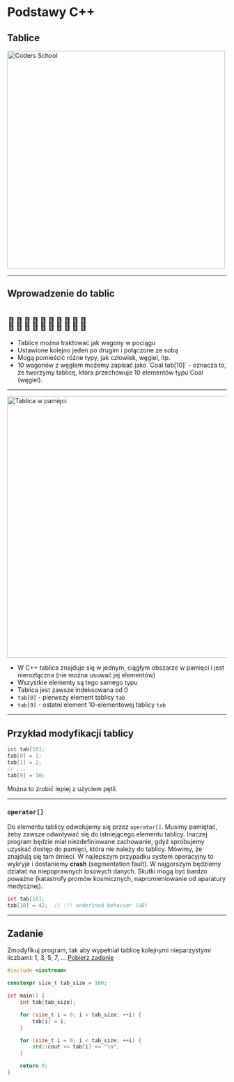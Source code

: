 <!-- .slide: data-background="#111111" -->

# Podstawy C++

## Tablice

<a href="https://coders.school">
    <img width="500" data-src="../img/coders_school_logo.png" alt="Coders School" class="plain">
</a>

___

## Wprowadzenie do tablic

# 🚃🚃🚃🚃🚃🚃🚃🚃🚃🚃

* <!-- .element: class="fragment fade-in" --> Tablice można traktować jak wagony w pociągu
* <!-- .element: class="fragment fade-in" --> Ustawione kolejno jeden po drugim i połączone ze sobą
* <!-- .element: class="fragment fade-in" --> Mogą pomieścić różne typy, jak człowiek, węgiel, itp.
* <!-- .element: class="fragment fade-in" --> 10 wagonów z węglem możemy zapisać jako `Coal tab[10]` - oznacza to, że tworzymy tablicę, która przechowuje 10 elementów typu Coal (węgiel).

___

<img width="600" data-src="img/array.gif" alt="Tablica w pamięci" class="plain">

* W C++ tablica znajduje się w jednym, ciągłym obszarze w pamięci i jest nierozłączna (nie można usuwać jej elementów)
* Wszystkie elementy są tego samego typu
* Tablica jest zawsze indeksowana od 0
* `tab[0]` - pierwszy element tablicy `tab`
* `tab[9]` - ostatni element 10-elementowej tablicy `tab`

___

## Przykład modyfikacji tablicy

```cpp
int tab[10];
tab[0] = 1;
tab[1] = 2;
// ...
tab[9] = 10;
```

Można to zrobić lepiej z użyciem pętli. <!-- .element: class="fragment fade-in" -->

___

### `operator[]`

Do elementu tablicy odwołujemy się przez `operator[]`. Musimy pamiętać, żeby zawsze odwoływać się do istniejącego elementu tablicy. Inaczej program będzie miał niezdefiniowane zachowanie, gdyż spróbujemy uzyskać dostęp do pamięci, która nie należy do tablicy. Mówimy, że znajdują się tam śmieci. W najlepszym przypadku system operacyjny to wykryje i dostaniemy <span class="fragment highlight-red">**crash** (segmentation fault)</span>. W najgorszym będziemy działać na niepoprawnych losowych danych. Skutki mogą być bardzo poważne (<span class="fragment highlight-red">katastrofy promów kosmicznych</span>, <span class="fragment highlight-red">napromieniowanie od aparatury medycznej</span>).

```cpp
int tab[10];
tab[10] = 42;  // !!! undefined behavior (UB)
```
<!-- .element: class="fragment fade-in" -->

___

## Zadanie

Zmodyfikuj program, tak aby wypełniał tablicę kolejnymi nieparzystymi liczbami: 1, 3, 5, 7, ... [Pobierz zadanie](task4.cpp)

```cpp
#include <iostream>

constexpr size_t tab_size = 100;

int main() {
    int tab[tab_size];

    for (size_t i = 0; i < tab_size; ++i) {
        tab[i] = i;
    }

    for (size_t i = 0; i < tab_size; ++i) {
        std::cout << tab[i] << "\n";
    }

    return 0;
}
```
